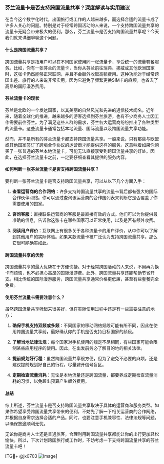 ### 芬兰流量卡是否支持跨国流量共享？深度解读与实用建议

在当今这个数字化时代，出国旅行或工作的人越来越多，而选择合适的流量卡成了许多人关心的问题。特别是对于经常跨国活动的人来说，一个支持跨国流量共享的流量卡无疑会带来极大的便利。那么，芬兰流量卡是否支持跨国流量共享呢？今天我们就来详细聊聊这个问题。

#### 什么是跨国流量共享？

跨国流量共享是指用户可以在不同国家使用同一张流量卡，享受统一的流量套餐服务。比如，你有一张芬兰的流量卡，当你从芬兰前往瑞典、挪威或其他欧洲国家时，这张卡仍然能够正常联网，并且不会额外收取高额费用。这种功能对于经常跨国出差、旅行的人来说非常实用，因为它避免了频繁更换SIM卡的麻烦，也省去了高昂的国际漫游费用。

#### 芬兰流量卡的现状

芬兰是北欧的一个发达国家，以其美丽的自然风光和先进的通信技术闻名。近年来，随着全球化的推进，越来越多的游客选择到芬兰旅游，也有不少商务人士因工作需要前往芬兰。为了满足这些人群的需求，芬兰各大运营商纷纷推出了各种类型的流量卡。这些流量卡通常包括本地流量、国际流量以及跨国流量共享功能。

然而，并不是所有的芬兰流量卡都支持跨国流量共享。一般来说，只有那些与欧盟或其他国家签订了跨境合作协议的运营商才能提供这样的服务。这意味着如果你购买了一张普通的芬兰本地流量卡，可能无法直接享受到跨国流量共享的好处。因此，在选择芬兰流量卡之前，一定要仔细查看其提供的服务内容。

#### 如何判断一张芬兰流量卡是否支持跨国流量共享？

要判断一张芬兰流量卡是否支持跨国流量共享，可以从以下几个方面入手：

1. **查看运营商的合作网络**：许多支持跨国流量共享的流量卡背后都有强大的国际合作伙伴网络。你可以通过查询该运营商的合作国列表来判断它是否覆盖了你需要使用的国家。

2. **咨询客服**：直接联系运营商的客服是最直接有效的方式。他们可以为你提供最准确的信息，告诉你这张卡在哪些国家可以正常使用，以及是否有额外收费。

3. **阅读用户评价**：互联网上有很多关于各种流量卡的用户评价，从中你可以了解到其他用户的实际体验。如果某款流量卡被广泛认为支持跨国流量共享，那么它很可能确实如此。

#### 跨国流量共享的优势

跨国流量共享的最大优势在于方便快捷。对于经常跨国活动的人来说，不用再为换卡而烦恼，也不必担心高昂的国际漫游费。此外，跨国流量共享还能帮助节省开支。相比传统的国际漫游服务，跨国流量共享通常价格更低廉，甚至有些套餐完全免费。

#### 使用芬兰流量卡需要注意什么？

虽然跨国流量共享听起来很美好，但在实际使用过程中还是有一些需要注意的地方：

1. **确保手机支持双频或多频**：不同国家的移动网络频段可能有所不同，因此在使用跨国流量共享前，最好确认你的手机是否支持目标国家的频段。

2. **了解当地法律法规**：每个国家对手机使用的规定不尽相同，有些国家可能会限制某些应用程序的使用。因此，在出发前务必了解目的地的相关法律。

3. **提前规划好行程**：虽然跨国流量共享很方便，但为了避免不必要的麻烦，还是建议提前规划好自己的行程，尽量避开信号盲区。

4. **定期检查流量消耗**：无论是本地流量还是跨国流量，都要养成定期检查流量消耗的习惯，以免超出预算产生额外费用。

#### 总结

综上所述，芬兰流量卡是否支持跨国流量共享取决于具体的运营商和服务类型。如果你希望享受跨国流量共享带来的便利，不妨先了解一下相关运营商的合作网络，并根据自身需求选择合适的产品。同时，也要注意手机兼容性、法律法规等问题，以确保旅途顺利无忧。

无论你是商务人士还是普通旅客，合理利用跨国流量共享都能让你的出行更加轻松愉快。所以，下次计划跨国旅行或工作时，不妨考虑一下支持跨国流量共享的芬兰流量卡吧！

[TG💪+ @jx0703 ![Image](https://github.com/user-attachments/assets/dbca1d08-cadb-493c-b0ec-ad6f7a83f270)]